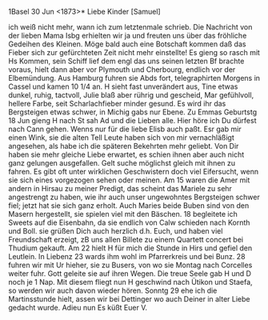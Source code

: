  1Basel 30 Jun <1873>*
Liebe Kinder [Samuel]

ich weiß nicht mehr, wann ich zum letztenmale schrieb. Die Nachricht von der lieben Mama Isbg erhielten wir ja und freuten uns über das fröhliche Gedeihen des Kleinen. Möge bald auch eine Botschaft kommen daß das Fieber sich zur gefürchteten Zeit nicht mehr einstellte! Es gieng so rasch mit Hs Kommen, sein Schiff lief dem engl das uns seinen letzten Bf brachte voraus, hielt dann aber vor Plymouth und Cherbourg, endlich vor der Elbemündung. Aus Hamburg fuhren sie Abds fort, telegraphirten Morgens in Cassel und kamen 10 1/4 an. H sieht fast unverändert aus, Tine etwas dunkel, ruhig, tactvoll, Julie blaß aber rührig und gescheid, Mar gefühlvoll, hellere Farbe, seit Scharlachfieber minder gesund. Es wird ihr das Bergsteigen etwas schwer, in Michig gabs nur Ebene. Zu Emmas Geburtstg 18 Jun gieng H nach St sah Ad und die Lieben alle. Hier höre ich Du dürfest nach Cann gehen. Wenns nur für die liebe Elisb auch paßt. Esr gab mir einen Wink, sie die alten Tell Leute haben sich von mir vernachläßigt angesehen, als habe ich die späteren Bekehrten mehr geliebt. Von Dir haben sie mehr gleiche Liebe erwartet, es schien ihnen aber auch nicht ganz gelungen ausgefallen. Gelt suche möglichst gleich mit ihnen zu fahren. Es gibt oft unter wirklichen Geschwistern doch viel Eifersucht, wenn sie sich eines vorgezogen sehen oder meinen. Am 15 waren die Amer mit andern in Hirsau zu meiner Predigt, das scheint das Mariele zu sehr angestrengt zu haben, wie ihr auch unser ungewohntes Bergsteigen schwer fiel; jetzt hat sie sich ganz erholt. Auch Maries beide Buben sind von den Masern hergestellt, sie spielen viel mit den Bäschen. 18 begleitete ich Sweets auf die Eisenbahn, da sie endlich von Calw schieden nach Kornth und Boll. sie grüßen Dich auch herzlich d.h. Euch, und haben viel Freundschaft erzeigt, zB uns allen Billete zu einem Quartett concert bei Thudium gekauft. Am 22 hielt H für mich die Stunde in Hirs und gefiel den Leutlein. In Liebenz 23 wards ihm wohl im Pfarrerkreis und bei Bunz. 28 fuhren wir mit Ur hieher, sie zu Busers, von wo sie Montag nach Corcelles weiter fuhr. Gott geleite sie auf ihren Wegen. Die treue Seele gab H und D noch je 1 Nap. Mit diesem fliegt nun H geschwind nach Ütikon und Staefa, so werden wir auch davon wieder hören. Sonntg 29 ehe ich die Martinsstunde hielt, assen wir bei Dettinger wo auch Deiner in alter Liebe gedacht wurde. Adieu nun
 Es küßt Euer V.
